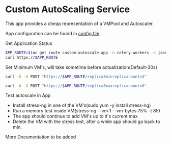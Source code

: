 # Custom AutoScaling Service

This app provides a cheap representation of a VMPool and Autoscaler.

App configuration can be found in [config file](./app/config.py).


Get Application Status
```bash
APP_ROUTE=$(oc get route custom-autoscale-app -n celery-workers -o jsonpath='{.spec.host}')
curl https://$APP_ROUTE
```

Set Minimum VM's, will take sometime before actualization(Default-30s)
```bash
curl -k -X POST "https://$APP_ROUTE/replica?minreplicacount=3"
```

```bash
curl -k -X POST "https://$APP_ROUTE/replica?maxreplicacount=8"
```

Test autoscale in App
- Install stress-ng in one of the VM's(sudo yum -y install stress-ng)
- Run a memory test inside VM(stress-ng --vm 1 --vm-bytes 75% -t 85)
- The app should continue to add VM's up to it's current max
- Delete the VM with the stress test, after a while app should go back to min.

More Documentation to be added
